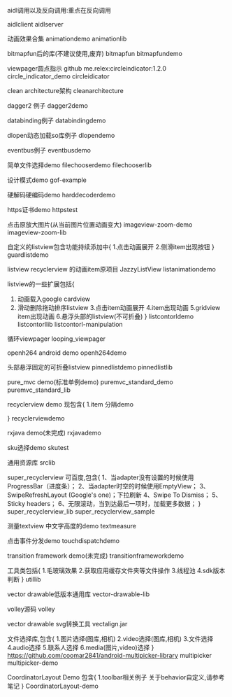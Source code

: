 aidl调用以及反向调用:重点在反向调用

aidlclient
aidlserver

动画效果合集
animationdemo
animationlib

bitmapfun后的库(不建议使用,废弃)
bitmapfun
bitmapfundemo

viewpager圆点指示 github  me.relex:circleindicator:1.2.0
circle_indicator_demo
circleidicator


clean architecture架构
cleanarchitecture

dagger2 例子
dagger2demo

databinding例子
databindingdemo

dlopen动态加载so库例子
dlopendemo

eventbus例子
eventbusdemo

简单文件选择demo
filechooserdemo
filechooserlib

设计模式demo
gof-example

硬解码硬编码demo
harddecoderdemo

https证书demo
httpstest

点击原放大图片(从当前图片位置动画变大)
imageview-zoom-demo
imageview-zoom-lib

自定义的listview包含功能持续添加中{
1.点击动画展开
2.侧滑item出现按钮
}
guardlistdemo

listview recyclerview 的动画item原项目  JazzyListView
listanimationdemo


listview的一些扩展包括{
1. 动画载入google cardview
2. 滑动删除拖动排序listview
3.点击item动画展开
4.item出现动画
5.gridview item出现动画
6.悬浮头部的listview(不可折叠)
}
listcontorldemo
listcontorllib
listcontorl-manipulation


循环viewpager
looping_viewpager

openh264 android demo
openh264demo


头部悬浮固定的可折叠listview
pinnedlistdemo
pinnedlistlib

pure_mvc demo(标准单例demo)
puremvc_standard_demo
puremvc_standard_lib

recyclerview demo 现包含{
1.item 分隔demo

}
recyclerviewdemo


rxjava demo(未完成)
rxjavademo

sku选择demo
skutest

通用资源库
srclib

super_recyclerview 可百度,包含{
1、当adapter没有设置的时候使用ProgressBar（进度条）；
2、当adapter时空的时候使用EmptyView；
3、SwipeRefreshLayout (Google's one)；下拉刷新
4、Swipe To Dismiss；
5、Sticky headers；
6、无限滚动，当到达最后一项时，加载更多数据；
}
super_recyclerview_lib
super_recyclerview_sample

测量textview 中文字高度的demo
textmeasure


点击事件分发demo
touchdispatchdemo

transition framework demo(未完成)
transitionframeworkdemo


工具类包括{
1.毛玻璃效果
2.获取应用缓存文件夹等文件操作
3.线程池
4.sdk版本判断
}
utillib

vector drawable低版本通用库
vector-drawable-lib

volley源码
volley

vector drawable svg转换工具
vectalign.jar


文件选择库,包含{
1.图片选择(图库,相机)
2.video选择(图库,相机)
3.文件选择
4.audio选择
5.联系人选择
6.media(图片,video)选择
}  https://github.com/coomar2841/android-multipicker-library
multipicker
multipicker-demo


CoordinatorLayout Demo 包含{
1.toolbar相关例子    关于behavior自定义,请参考笔记
}
CoordinatorLayout-demo
